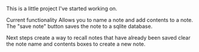 This is a little project I've started working on.

Current functionality
Allows you to name a note and add contents to a note. 
The "save note" button saves the note to a sqlite database. 

Next steps
create a way to recall notes that have already been saved
clear the note name and contents boxes to create a new note. 